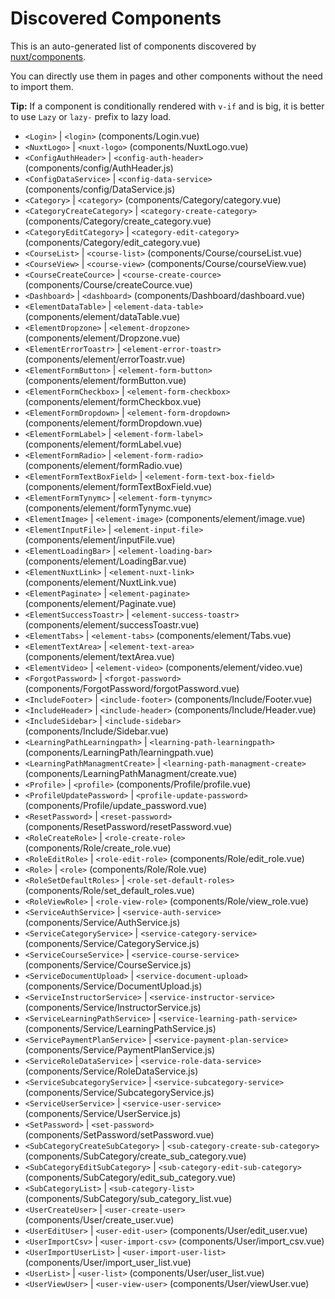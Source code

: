 # Discovered Components

This is an auto-generated list of components discovered by [nuxt/components](https://github.com/nuxt/components).

You can directly use them in pages and other components without the need to import them.

**Tip:** If a component is conditionally rendered with `v-if` and is big, it is better to use `Lazy` or `lazy-` prefix to lazy load.

- `<Login>` | `<login>` (components/Login.vue)
- `<NuxtLogo>` | `<nuxt-logo>` (components/NuxtLogo.vue)
- `<ConfigAuthHeader>` | `<config-auth-header>` (components/config/AuthHeader.js)
- `<ConfigDataService>` | `<config-data-service>` (components/config/DataService.js)
- `<Category>` | `<category>` (components/Category/category.vue)
- `<CategoryCreateCategory>` | `<category-create-category>` (components/Category/create_category.vue)
- `<CategoryEditCategory>` | `<category-edit-category>` (components/Category/edit_category.vue)
- `<CourseList>` | `<course-list>` (components/Course/courseList.vue)
- `<CourseView>` | `<course-view>` (components/Course/courseView.vue)
- `<CourseCreateCource>` | `<course-create-cource>` (components/Course/createCource.vue)
- `<Dashboard>` | `<dashboard>` (components/Dashboard/dashboard.vue)
- `<ElementDataTable>` | `<element-data-table>` (components/element/dataTable.vue)
- `<ElementDropzone>` | `<element-dropzone>` (components/element/Dropzone.vue)
- `<ElementErrorToastr>` | `<element-error-toastr>` (components/element/errorToastr.vue)
- `<ElementFormButton>` | `<element-form-button>` (components/element/formButton.vue)
- `<ElementFormCheckbox>` | `<element-form-checkbox>` (components/element/formCheckbox.vue)
- `<ElementFormDropdown>` | `<element-form-dropdown>` (components/element/formDropdown.vue)
- `<ElementFormLabel>` | `<element-form-label>` (components/element/formLabel.vue)
- `<ElementFormRadio>` | `<element-form-radio>` (components/element/formRadio.vue)
- `<ElementFormTextBoxField>` | `<element-form-text-box-field>` (components/element/formTextBoxField.vue)
- `<ElementFormTynymc>` | `<element-form-tynymc>` (components/element/formTynymc.vue)
- `<ElementImage>` | `<element-image>` (components/element/image.vue)
- `<ElementInputFile>` | `<element-input-file>` (components/element/inputFile.vue)
- `<ElementLoadingBar>` | `<element-loading-bar>` (components/element/LoadingBar.vue)
- `<ElementNuxtLink>` | `<element-nuxt-link>` (components/element/NuxtLink.vue)
- `<ElementPaginate>` | `<element-paginate>` (components/element/Paginate.vue)
- `<ElementSuccessToastr>` | `<element-success-toastr>` (components/element/successToastr.vue)
- `<ElementTabs>` | `<element-tabs>` (components/element/Tabs.vue)
- `<ElementTextArea>` | `<element-text-area>` (components/element/textArea.vue)
- `<ElementVideo>` | `<element-video>` (components/element/video.vue)
- `<ForgotPassword>` | `<forgot-password>` (components/ForgotPassword/forgotPassword.vue)
- `<IncludeFooter>` | `<include-footer>` (components/Include/Footer.vue)
- `<IncludeHeader>` | `<include-header>` (components/Include/Header.vue)
- `<IncludeSidebar>` | `<include-sidebar>` (components/Include/Sidebar.vue)
- `<LearningPathLearningpath>` | `<learning-path-learningpath>` (components/LearningPath/learningpath.vue)
- `<LearningPathManagmentCreate>` | `<learning-path-managment-create>` (components/LearningPathManagment/create.vue)
- `<Profile>` | `<profile>` (components/Profile/profile.vue)
- `<ProfileUpdatePassword>` | `<profile-update-password>` (components/Profile/update_password.vue)
- `<ResetPassword>` | `<reset-password>` (components/ResetPassword/resetPassword.vue)
- `<RoleCreateRole>` | `<role-create-role>` (components/Role/create_role.vue)
- `<RoleEditRole>` | `<role-edit-role>` (components/Role/edit_role.vue)
- `<Role>` | `<role>` (components/Role/Role.vue)
- `<RoleSetDefaultRoles>` | `<role-set-default-roles>` (components/Role/set_default_roles.vue)
- `<RoleViewRole>` | `<role-view-role>` (components/Role/view_role.vue)
- `<ServiceAuthService>` | `<service-auth-service>` (components/Service/AuthService.js)
- `<ServiceCategoryService>` | `<service-category-service>` (components/Service/CategoryService.js)
- `<ServiceCourseService>` | `<service-course-service>` (components/Service/CourseService.js)
- `<ServiceDocumentUpload>` | `<service-document-upload>` (components/Service/DocumentUpload.js)
- `<ServiceInstructorService>` | `<service-instructor-service>` (components/Service/InstructorService.js)
- `<ServiceLearningPathService>` | `<service-learning-path-service>` (components/Service/LearningPathService.js)
- `<ServicePaymentPlanService>` | `<service-payment-plan-service>` (components/Service/PaymentPlanService.js)
- `<ServiceRoleDataService>` | `<service-role-data-service>` (components/Service/RoleDataService.js)
- `<ServiceSubcategoryService>` | `<service-subcategory-service>` (components/Service/SubcategoryService.js)
- `<ServiceUserService>` | `<service-user-service>` (components/Service/UserService.js)
- `<SetPassword>` | `<set-password>` (components/SetPassword/setPassword.vue)
- `<SubCategoryCreateSubCategory>` | `<sub-category-create-sub-category>` (components/SubCategory/create_sub_category.vue)
- `<SubCategoryEditSubCategory>` | `<sub-category-edit-sub-category>` (components/SubCategory/edit_sub_category.vue)
- `<SubCategoryList>` | `<sub-category-list>` (components/SubCategory/sub_category_list.vue)
- `<UserCreateUser>` | `<user-create-user>` (components/User/create_user.vue)
- `<UserEditUser>` | `<user-edit-user>` (components/User/edit_user.vue)
- `<UserImportCsv>` | `<user-import-csv>` (components/User/import_csv.vue)
- `<UserImportUserList>` | `<user-import-user-list>` (components/User/import_user_list.vue)
- `<UserList>` | `<user-list>` (components/User/user_list.vue)
- `<UserViewUser>` | `<user-view-user>` (components/User/viewUser.vue)
